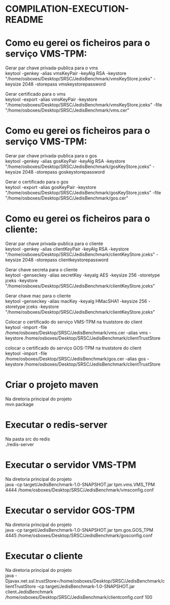 # COMPILATION-EXECUTION-README


# Como eu gerei os ficheiros para o serviço VMS-TPM:

Gerar par chave privada-publica para o vms<br />
keytool -genkey -alias vmsKeyPair -keyAlg RSA -keystore "/home/osboxes/Desktop/SRSC/JedisBenchmark/vmsKeyStore.jceks" -keysize 2048 -storepass vmskeystorepassword

Gerar certificado para o vms<br />
keytool -export -alias vmsKeyPair -keystore "/home/osboxes/Desktop/SRSC/JedisBenchmark/vmsKeyStore.jceks" -file "/home/osboxes/Desktop/SRSC/JedisBenchmark/vms.cer"


# Como eu gerei os ficheiros para o serviço VMS-TPM:

Gerar par chave privada-publica para o gos<br />
keytool -genkey -alias gosKeyPair -keyAlg RSA -keystore "/home/osboxes/Desktop/SRSC/JedisBenchmark/gosKeyStore.jceks" -keysize 2048 -storepass goskeystorepassword

Gerar o certificado para o gos<br />
keytool -export -alias gosKeyPair -keystore "/home/osboxes/Desktop/SRSC/JedisBenchmark/gosKeyStore.jceks" -file "/home/osboxes/Desktop/SRSC/JedisBenchmark/gos.cer"


# Como eu gerei os ficheiros para o cliente:

Gerar par chave privada-publica para o cliente<br />
keytool -genkey -alias clientKeyPair -keyAlg RSA -keystore "/home/osboxes/Desktop/SRSC/JedisBenchmark/clientKeyStore.jceks" -keysize 2048 -storepass clientkeystorepassword

Gerar chave secreta para o cliente<br />
keytool -genseckey -alias secretKey -keyalg AES -keysize 256 -storetype jceks -keystore "/home/osboxes/Desktop/SRSC/JedisBenchmark/clientKeyStore.jceks"

Gerar chave mac para o cliente<br />
keytool -genseckey -alias macKey -keyalg HMacSHA1 -keysize 256 -storetype jceks -keystore "/home/osboxes/Desktop/SRSC/JedisBenchmark/clientKeyStore.jceks"

Colocar o certificado do serviço VMS-TPM na truststore do client<br />
keytool -import -file /home/osboxes/Desktop/SRSC/JedisBenchmark/vms.cer -alias vms -keystore /home/osboxes/Desktop/SRSC/JedisBenchmark/clientTrustStore

colocar o certificado do serviço GOS-TPM na truststore do client<br />
keytool -import -file /home/osboxes/Desktop/SRSC/JedisBenchmark/gos.cer -alias gos -keystore /home/osboxes/Desktop/SRSC/JedisBenchmark/clientTrustStore


# Criar o projeto maven

Na diretoria principal do projeto<br />
mvn package

# Executar o redis-server

Na pasta src do redis<br />
./redis-server

# Executar o servidor VMS-TPM

Na diretoria principal do projeto<br />
java -cp target/JedisBenchmark-1.0-SNAPSHOT.jar tpm.vms.VMS_TPM 4444 /home/osboxes/Desktop/SRSC/JedisBenchmark/vmsconfig.conf

# Executar o servidor GOS-TPM

Na diretoria principal do projeto<br />
java -cp target/JedisBenchmark-1.0-SNAPSHOT.jar tpm.gos.GOS_TPM 4445 /home/osboxes/Desktop/SRSC/JedisBenchmark/gosconfig.conf

# Executar o cliente

Na diretoria principal do projeto<br />
java -Djavax.net.ssl.trustStore=/home/osboxes/Desktop/SRSC/JedisBenchmark/clientTrustStore -cp target/JedisBenchmark-1.0-SNAPSHOT.jar client.JedisBenchmark /home/osboxes/Desktop/SRSC/JedisBenchmark/clientconfig.conf 100

